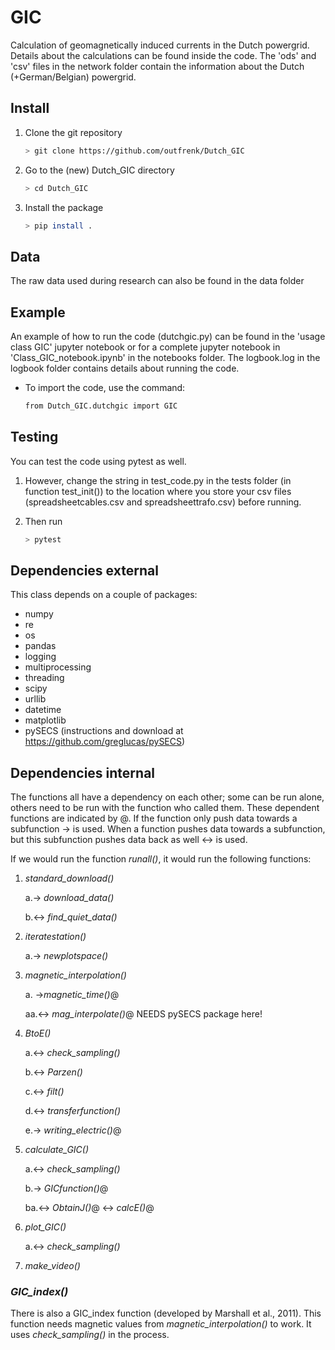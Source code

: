 # GIC
Calculation of geomagnetically induced currents in the Dutch powergrid. Details about the calculations can be found inside the code. The 'ods' and 'csv' files in the network folder contain the information about the Dutch (+German/Belgian) powergrid.

## Install
1. Clone the git repository

    ```bash
    > git clone https://github.com/outfrenk/Dutch_GIC
    ```
    
2. Go to the (new) Dutch_GIC directory

    ```bash
    > cd Dutch_GIC
    ```

3. Install the package

    ```bash
    > pip install .
    ```

## Data
The raw data used during research can also be found in the data folder

## Example
An example of how to run the code (dutchgic.py) can be found in the 'usage class GIC' jupyter notebook or for a complete jupyter notebook in 'Class_GIC_notebook.ipynb' in the notebooks folder. The logbook.log in the logbook folder contains details about running the code. 

* To import the code, use the command: 

    ```bash
    from Dutch_GIC.dutchgic import GIC
    ```

## Testing
You can test the code using pytest as well. 

1. However, change the string in test_code.py in the tests folder (in function test_init()) to the location where you store your csv files (spreadsheetcables.csv and spreadsheettrafo.csv) before running.

2. Then run

    ```bash
    > pytest
    ```


## Dependencies external
This class depends on a couple of packages:
- numpy
- re
- os
- pandas
- logging
- multiprocessing
- threading
- scipy
- urllib
- datetime
- matplotlib
- pySECS (instructions and download at https://github.com/greglucas/pySECS)

## Dependencies internal
The functions all have a dependency on each other; some can be run alone, others need to be run with the function who called them. These dependent functions are indicated by @. If the function only push data towards a subfunction &rarr; is used. When a function pushes data towards a subfunction, but this subfunction pushes data back as well &harr; is used.

If we would run the function *runall()*, it would run the following functions:
1. *standard_download()*

   a.&rarr; *download_data()* 
   
   b.&harr; *find_quiet_data()*
   
2. *iteratestation()*

   a.&rarr; *newplotspace()*
   
3. *magnetic_interpolation()*

   a. &rarr;*magnetic_time()*@
   
      aa.&harr; *mag_interpolate()*@ NEEDS pySECS package here!
      
4. *BtoE()*

   a.&harr; *check_sampling()*
   
   b.&harr; *Parzen()*
   
   c.&harr; *filt()*
   
   d.&harr; *transferfunction()*
   
   e.&rarr; *writing_electric()*@
   
5. *calculate_GIC()*

   a.&harr; *check_sampling()*
   
   b.&rarr; *GICfunction()*@
   
      ba.&harr; *ObtainJ()*@ &harr; *calcE()*@
         
6. *plot_GIC()*
 
   a.&harr; *check_sampling()*
    
7. *make_video()*
 

### *GIC_index()*
There is also a GIC_index function (developed by Marshall et al., 2011). This function needs magnetic values from *magnetic_interpolation()* to work. It uses *check_sampling()* in the process.
